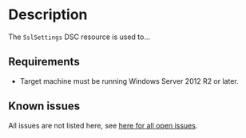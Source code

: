 # Description

The `SslSettings` DSC resource is used to...

## Requirements

* Target machine must be running Windows Server 2012 R2 or later.

## Known issues

All issues are not listed here, see [here for all open issues](https://github.com/dsccommunity/WebAdministrationDsc/issues?q=is%3Aissue+is%3Aopen+in%3Atitle+SslSettings).
